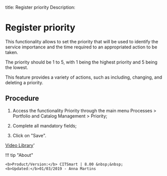 title: Register priority
Description: 
# Register priority

This functionality allows to set the priority that will be used to identify the service importance and the time required to an appropriated action to be taken.

The priority should be 1 to 5, with 1 being the highest priority and 5 being the lowest.

This feature provides a variety of actions, such as including, changing, and deleting a priority.


Procedure
-------------

1.  Access the functionality Priority through the main menu Processes \>
    Portfolio and Catalog Management \> Priority;

2.  Complete all mandatory fields;

3.  Click on "Save".


<i class='fa fa-youtube-play  fa-2x' style='color:#97ce17;vertical-align: middle;'> </i> [Video Library](https://www.youtube.com/playlist?list=PLB5qK2uzf2RPsG8HdkE7qEHB39yEI_T8y)'

!!! tip "About"

    <b>Product/Version:</b> CITSmart | 8.00 &nbsp;&nbsp;
    <b>Updated:</b>01/03/2019 - Anna Martins
